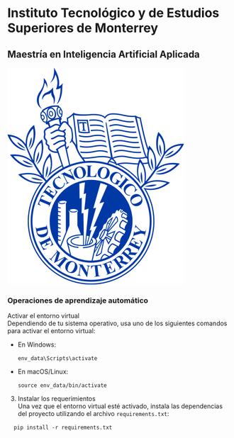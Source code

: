 # Instituto Tecnológico y de Estudios Superiores de Monterrey

## Maestría en Inteligencia Artificial Aplicada

![Logo del Tec](/src/tec.png)


### Operaciones de aprendizaje automático

Activar el entorno virtual  
Dependiendo de tu sistema operativo, usa uno de los siguientes comandos para activar el entorno virtual:

- En Windows:
  ```
  env_data\Scripts\activate
  ```
- En macOS/Linux:
  ```
  source env_data/bin/activate
  ```
3. Instalar los requerimientos  
Una vez que el entorno virtual esté activado, instala las dependencias del proyecto utilizando el archivo `requirements.txt`:

```
  pip install -r requirements.txt
```




